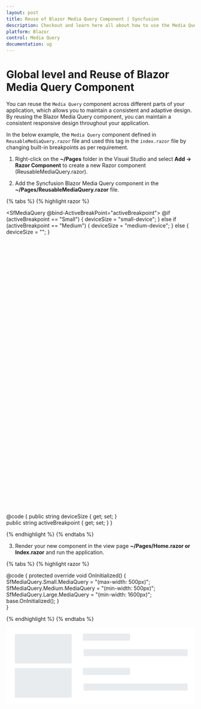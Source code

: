 ```yaml
---
layout: post
title: Reuse of Blazor Media Query Component | Syncfusion
description: Checkout and learn here all about how to use the Media Query component at the global level and re-use on all pages and much more.
platform: Blazor
control: Media Query
documentation: ug
---
```


# Global level and Reuse of Blazor Media Query Component

You can reuse the `Media Query` component across different parts of your application, which allows you to maintain a consistent and adaptive design. By reusing the Blazor Media Query component, you can maintain a consistent responsive design throughout your application.

In the below example, the `Media Query` component defined in `ReusableMediaQuery.razor` file and used this tag in the `index.razor` file by changing built-in breakpoints as per requirement.

1. Right-click on the **~/Pages** folder in the Visual Studio and select **Add -> Razor Component** to create a new Razor component (ReusableMediaQuery.razor).

2. Add the Syncfusion Blazor Media Query component in the **~/Pages/ReusableMediaQuery.razor** file.

{% tabs %}
{% highlight razor %}

<SfMediaQuery @bind-ActiveBreakPoint="activeBreakpoint"></SfMediaQuery>
@if (activeBreakpoint == "Small")
{
    deviceSize = "small-device";
}
else if (activeBreakpoint == "Medium")
{
    deviceSize = "medium-device";
}
else
{
    deviceSize = "";
}

<div class="mediaquery-demo @deviceSize">
    <div class="main-container">
        <ul>
            <li>
                <div class="content e-skeleton e-skeleton-text e-shimmer-pulse"></div>
                <div class="title e-skeleton e-skeleton-text e-shimmer-pulse"></div>
                <p class="e-skeleton e-skeleton-text e-shimmer-pulse"></p>
            </li>
            <li>
                <div class="content e-skeleton e-skeleton-text e-shimmer-pulse"></div>
                <div class="title e-skeleton e-skeleton-text e-shimmer-pulse"></div>
                <p class="e-skeleton e-skeleton-text e-shimmer-pulse"></p>
            </li>
        </ul>
    </div>
</div>

@code {
    public string deviceSize { get; set; }    
    public string activeBreakpoint { get; set; }
}
<style>
    .mediaquery-demo {
        height: 715px;
    }

    .mediaquery-demo .e-skeleton {
        display: block;
    }

    .mediaquery-demo .main-container {
        margin: 0 8%;
        height: 35%;
    }

    .mediaquery-demo .main-container ul {
        list-style: none;
        display: flex;
        height: 100%;
        padding: 0;
        justify-content: space-between;
        padding-top: 20px;
    }

    .mediaquery-demo .main-container ul li {
        width: 49%;
    }

    .mediaquery-demo .main-container li .content {
        height: 60%;
    }

    .mediaquery-demo .main-container li .title,
    .mediaquery-demo .main-container li p {
        width: 50%;
        height: 7%;
        margin-top: 3%;
    }

    .mediaquery-demo .main-container li p {
        width: 80%;
    }

    .mediaquery-demo.medium-device .main-container {
        margin: 0px;
    }

    .mediaquery-demo.medium-device .main-container {
        height: 42%;
    }

    .mediaquery-demo.medium-device .main-container ul {
        flex-direction: column;
    }

    .mediaquery-demo.medium-device .main-container ul li {
        height: 50%;
        display: flex;
        margin-bottom: 2%;
        margin-left: 5%;
        width: 100%;
    }

    .mediaquery-demo.medium-device .main-container li .content {
        height: auto;
        width: 30%;
    }

    .mediaquery-demo.medium-device .main-container li .title,
    .mediaquery-demo.medium-device .main-container li p {
        height: 24%;
    }

    .mediaquery-demo.medium-device .main-container li .title {
        margin-left: 5%;
        width: 25%;
        margin-top: 0;
    }

    .mediaquery-demo.medium-device .main-container li p {
        margin-top: 8%;
        margin-left: -25%;
        width: 55%;
    }

   .mediaquery-demo.small-device .main-container {
        margin: 0px;
        height: 20%;
    }

    .mediaquery-demo.small-device .main-container {
        height: 48%;
    }

    .mediaquery-demo.small-device .main-container ul {
        display: block;
    }

    .mediaquery-demo.small-device .main-container ul li {
        height: 50%;
        display: block;
        width: 90%;
        margin: 0 auto;
    }

    .mediaquery-demo.small-device .main-container li .content {
        height: 40%;
        width: auto;
    }

    .mediaquery-demo.small-device .main-container li .title {
        width: 40%;
        height: 10%;
    }

    .mediaquery-demo.small-device .main-container li p {
        width: auto;
        height: 10%;
    }
</style>

{% endhighlight %}
{% endtabs %}

3. Render your new component in the view page **~/Pages/Home.razor or Index.razor** and run the application.

{% tabs %}
{% highlight razor %}

<ReusableMediaQuery></ReusableMediaQuery>

@code {
    protected override void OnInitialized()
    {
        SfMediaQuery.Small.MediaQuery = "(max-width: 500px)";
        SfMediaQuery.Medium.MediaQuery = "(min-width: 500px)";
        SfMediaQuery.Large.MediaQuery = "(min-width: 1600px)";
        base.OnInitialized();
    }    
}

{% endhighlight %}
{% endtabs %}

![Extended Blazor Media Query Component](images/blazor-media-query-reusable.png)